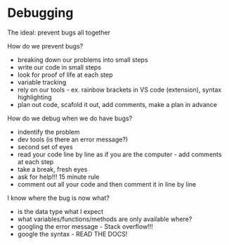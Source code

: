 # Debugging

The ideal: prevent bugs all together

How do we prevent bugs?

- breaking down our problems into small steps
- write our code in small steps
- look for proof of life at each step
- variable tracking
- rely on our tools - ex. rainbow brackets in VS code (extension), syntax highlighting
- plan out code, scafold it out, add comments, make a plan in advance

How do we debug when we do have bugs?

- indentify the problem
- dev tools (is there an error message?)
- second set of eyes
- read your code line by line as if you are the computer - add comments at each step
- take a break, fresh eyes
- ask for help!!! 15 minute rule
- comment out all your code and then comment it in line by line

I know where the bug is now what?

- is the data type what I expect
- what variables/functions/methods are only available where?
- googling the error message - Stack overflow!!!
- google the syntax - READ THE DOCS!
